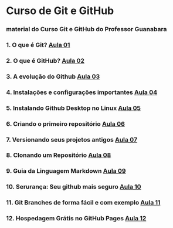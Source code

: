 # Curso de Git e GitHub
### material do Curso Git e GitHub do Professor Guanabara


### 1. O que é Git? [Aula 01](https://www.youtube.com/watch?v=xEKo29OWILE&list=PLM8L_mzJDkm_HqNXCHBkDxik41oBTR00h&index=6&t=880s) <br>

### 2. O que é GitHub? [Aula 02](https://www.youtube.com/watch?v=hcZ0qtwvN1w&list=PLM8L_mzJDkm_HqNXCHBkDxik41oBTR00h&index=13&t=0s) <br>

### 3. A evolução do Github [Aula 03](https://www.youtube.com/watch?v=CJtrNuTTs4Q&list=PLM8L_mzJDkm_HqNXCHBkDxik41oBTR00h&index=7) <br>

### 4. Instalações e configurações importantes [Aula 04](https://www.youtube.com/watch?v=gMh6lrXibWY&list=PLM8L_mzJDkm_HqNXCHBkDxik41oBTR00h&index=6) <br>

### 5. Instalando Github Desktop no Linux [Aula 05](https://www.youtube.com/watch?v=CSyEYiG8sFI&list=PLM8L_mzJDkm_HqNXCHBkDxik41oBTR00h&index=1) <br>

### 6. Criando o primeiro repositório [Aula 06](https://www.youtube.com/watch?v=5BYm7UdCrX0&list=PLM8L_mzJDkm_HqNXCHBkDxik41oBTR00h&index=3) <br>

### 7. Versionando seus projetos antigos [Aula 07](https://www.youtube.com/watch?v=065NQCDSMb0&list=PLM8L_mzJDkm_HqNXCHBkDxik41oBTR00h&index=4) <br>

### 8. Clonando um Repositório [Aula 08](https://www.youtube.com/watch?v=OlArEishhQg&list=PLM8L_mzJDkm_HqNXCHBkDxik41oBTR00h&index=9) <br>

### 9. Guia da Linguagem Markdown [Aula 09](https://www.youtube.com/watch?v=LntSB-gl-ZI&list=PLM8L_mzJDkm_HqNXCHBkDxik41oBTR00h&index=8) <br>

### 10. Serurança: Seu github mais seguro [Aula 10](https://www.youtube.com/watch?v=bsI6P_IM_hg&list=PLM8L_mzJDkm_HqNXCHBkDxik41oBTR00h&index=2) <br>

### 11. Git Branches de forma fácil e com exemplo [Aula 11](https://www.youtube.com/watch?v=xAOBQtSVI_k&list=PLM8L_mzJDkm_HqNXCHBkDxik41oBTR00h&index=11) <br>

### 12. Hospedagem Grátis no GitHub Pages [Aula 12](https://www.youtube.com/watch?v=2Y0HXnYpn9E&list=PLM8L_mzJDkm_HqNXCHBkDxik41oBTR00h&index=10) <br>
